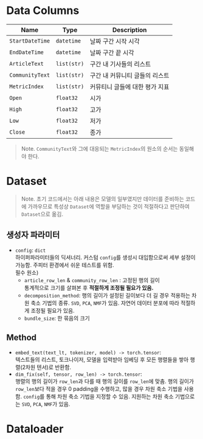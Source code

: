 # Data Columns
| Name            | Type        | Description                    |
| --------------- | ----------- | ------------------------------ |
| `StartDateTime` | `datetime`  | 날짜 구간 시작 시각             |
| `EndDateTime`   | `datetime`  | 날짜 구간 끝 시각               |
| `ArticleText`    | `list(str)` | 구간 내 기사들의 리스트         |
| `CommunityText` | `list(str)` | 구간 내 커뮤니티 글들의 리스트   |
| `MetricIndex`   | `list(str)` | 커뮤티니 글들에 대한 평가 지표   |
| `Open`          | `float32`   | 시가                           |
| `High`          | `float32`   | 고가                           |
| `Low`           | `float32`   | 저가                           |
| `Close`         | `float32`   | 종가                           |

> Note. `CommunityText`와 그에 대응되는 `MetricIndex`의 원소의 순서는 동일해야 한다.

# Dataset
> Note. 초기 코드에서는 아래 내용은 모델의 일부였지만 데이터를 준비하는 코드에 가까우므로 특성상 `Dataset`에 역할을 부담하는 것이 적절하다고 판단하여 `Dataset`으로 옮김.
## 생성자 파라미터
- `config`: `dict` \
    하이퍼파라미터들의 딕셔너리. 커스텀 `config`를 생성시 대입함으로써 세부 설정이 가능함. 주피터 환경에서 쉬운 테스트를 위함. \
    필수 원소)
    - `article_row_len` & `community_row_len` : 고정된 행의 길이 \
        통계적으로 크기를 살펴본 후 **적절하게 조정될 필요가 있음.**
    - `decomposition_method`: 행의 길이가 설정된 길이보다 더 길 경우 적용하는 차원 축소 기법의 종류. `SVD`, `PCA`, `NMF`가 있음. 자연어 데이터 분포에 따라 적절하게 조정될 필요가 있음.
    - `bundle_size`: 한 묶음의 크기

## Method
- `embed_text(text_lt, tokenizer, model) -> torch.tensor`: \
    텍스트들의 리스트, 토크나이저, 모델을 입력받아 임베딩 후 모든 행렬들을 쌓아 행렬(2차원 텐서)로 반환함.
- `dim_fix(self, tensor, row_len) -> torch.tensor`: \
    행렬의 행의 길이가 `row_len`과 다를 때 행의 길이를 `row_len`에 맞춤. 행의 길이가 `row_len`보다 적을 경우 0 padding을 수행하고, 많을 경우 차원 축소 기법을 사용함. `config`를 통해 차원 축소 기법을 지정할 수 있음. 지원하는 차원 축소 기법으로는 `SVD`, `PCA`, `NMF`가 있음.

# Dataloader